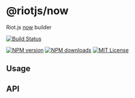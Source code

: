 # @riotjs/now
Riot.js [now](https://zeit.co/docs/v2/deployments/builders/overview/) builder

[![Build Status][travis-image]][travis-url]

[![NPM version][npm-version-image]][npm-url]
[![NPM downloads][npm-downloads-image]][npm-url]
[![MIT License][license-image]][license-url]


## Usage


[travis-image]:https://img.shields.io/travis/riot/now.svg?style=flat-square
[travis-url]:https://travis-ci.org/riot/now

[license-image]:http://img.shields.io/badge/license-MIT-000000.svg?style=flat-square
[license-url]:LICENSE

[npm-version-image]:http://img.shields.io/npm/v/@riotjs/now.svg?style=flat-square
[npm-downloads-image]:http://img.shields.io/npm/dm/@riotjs/now.svg?style=flat-square
[npm-url]:https://npmjs.org/package/@riotjs/now

## API